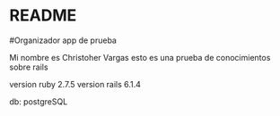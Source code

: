 # README

#Organizador app de prueba

Mi nombre es Christoher Vargas esto es una prueba
de conocimientos sobre rails

version ruby 2.7.5
version rails 6.1.4

db: postgreSQL
